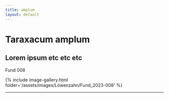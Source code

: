 ```yaml
---
title: amplum
layout: default
---
```

# Taraxacum amplum

Lorem ipsum etc etc etc
---

Fund 008

{% include image-gallery.html folder='/assets/images/Löwenzahn/Fund_2023-008' %}

---